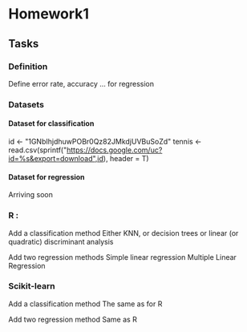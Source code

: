 # Homework1

## Tasks

### Definition

Define error rate, accuracy ... for regression 

### Datasets 

#### Dataset for classification 

id <- "1GNbIhjdhuwPOBr0Qz82JMkdjUVBuSoZd"
tennis <- read.csv(sprintf("https://docs.google.com/uc?id=%s&export=download",id), header = T)

#### Dataset for regression 

Arriving soon 

### R : 

Add a classification method 
Either KNN, or decision trees or linear (or quadratic) discriminant analysis

Add two regression methods
Simple linear regression
Multiple Linear Regression 

### Scikit-learn 

Add a classification method
The same as for R

Add two regression method 
Same as R 

